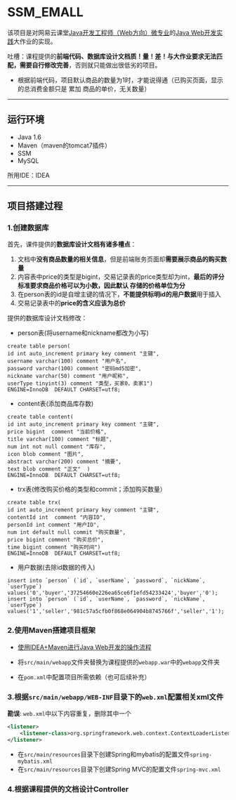 # SSM_EMALL
该项目是对网易云课堂[Java开发工程师（Web方向）微专业](http://mooc.study.163.com/smartSpec/detail/85002.htm?share=1&shareId=1378872)的[Java Web开发实践](http://mooc.study.163.com/course/1000130000?tid=2001412052#/info)大作业的实现。

吐槽：课程提供的**前端代码、数据库设计文档质！量！差！与大作业要求无法匹配，需要自行修改完善**，否则就只能做出很低劣的项目。

- 根据前端代码，项目默认商品的数量为1时，才能说得通（已购买页面，显示的总消费金额只是 累加 商品的单价，无关数量）

***
## 运行环境

- Java 1.6
- Maven（maven的tomcat7插件）
- SSM
- MySQL

所用IDE：IDEA

***
## 项目搭建过程

### 1.创建数据库
首先，课件提供的**数据库设计文档有诸多槽点**：
1. 文档中**没有商品数量的相关信息**，但是前端账务页面却**需要展示商品的购买数量**
2. 内容表中price的类型是bigint，交易记录表的price类型却为int，**最后的评分标准要求商品价格可以为小数，因此默认 存储的价格单位为分**
3. 在person表的id是自增主键的情况下，**不能提供标明id的用户数据**用于插入
4. 交易记录表中的**price的含义应该为总价**

提供的数据库设计文档修改：
- person表(将username和nickname都改为小写)
```
create table person(
id int auto_increment primary key comment "主键", 
username varchar(100) comment "用户名", 
password varchar(100) comment "密码md5加密",
nickname varchar(50) comment "用户昵称",
userType tinyint(3) comment "类型，买家0，卖家1") 
ENGINE=InnoDB  DEFAULT CHARSET=utf8;
```
- content表(添加商品库存数)
```
create table content(
id int auto_increment primary key comment "主键",  
price bigint  comment "当前价格",
title varchar(100) comment "标题",
num int not null comment "库存",
icon blob comment "图片",
abstract varchar(200) comment "摘要",
text blob comment "正文"  )
ENGINE=InnoDB  DEFAULT CHARSET=utf8;
```
- trx表(修改购买价格的类型和commit；添加购买数量）
```
create table trx(
id int auto_increment primary key comment "主键",  
contentId int  comment "内容ID",
personId int comment "用户ID",
num int default null commit "购买数量",
price bigint comment "购买总价",
time bigint comment "购买时间")
ENGINE=InnoDB  DEFAULT CHARSET=utf8;
```
- 用户数据(去除id数据的传入)
```
insert into `person` (`id`, `userName`, `password`, `nickName`, `userType`) values('0','buyer','37254660e226ea65ce6f1efd54233424','buyer','0');
insert into `person` (`id`, `userName`, `password`, `nickName`, `userType`) values('1','seller','981c57a5cfb0f868e064904b8745766f','seller','1');
```

### 2.使用Maven搭建项目框架

- [使用IDEA+Maven进行Java Web开发的操作流程](https://hunter1023.github.io/2018/05/08/%E4%BD%BF%E7%94%A8IDEA-Maven%E8%BF%9B%E8%A1%8CJava-Web%E5%BC%80%E5%8F%91%E7%9A%84%E6%93%8D%E4%BD%9C%E6%B5%81%E7%A8%8B/)

- 将`src/main/webapp`文件夹替换为课程提供的`webapp.war`中的`webapp`文件夹

- 在`pom.xml`中配置项目所需依赖（也可后续补充）

### 3.根据`src/main/webapp/WEB-INF`目录下的`web.xml`配置相关xml文件

**勘误**: 
`web.xml`中以下内容重复，删除其中一个
```xml
<listener>
    <listener-class>org.springframework.web.context.ContextLoaderListener</listener-class>
</listener>
```

- 在`src/main/resources`目录下创建Spring和mybatis的配置文件`spring-mybatis.xml`
- 在`src/main/resources`目录下创建Spring MVC的配置文件`spring-mvc.xml`


### 4.根据课程提供的文档设计Controller